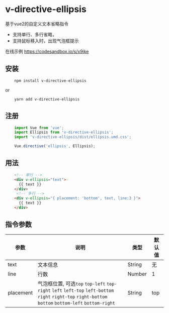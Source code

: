 # v-directive-ellipsis
基于vue2的自定义文本省略指令
- 支持单行、多行省略，
- 支持鼠标移入时，出现气泡框提示

在线示例
https://codesandbox.io/s/x9ike

## 安装
```
    npm install v-directive-ellipsis
```
or

```
    yarn add v-directive-ellipsis
```
## 注册
```javascript
    import Vue from 'vue';
    import Ellipsis from 'v-directive-ellipsis';
    import 'v-directive-ellipsis/dist/ellipsis.umd.css';

    Vue.directive('ellipsis', Ellipsis);
```
## 用法
```html
    <!-- 单行 -->
    <div v-ellipsis="text">
      {{ text }}
    </div>
     <!-- 多行 -->
    <div v-ellipsis="{ placement: 'bottom', text, line:3 }">
      {{ text }}
    </div>
```

## 指令参数

| 参数 | 说明 | 类型 | 默认值 |
| --- | --- | --- | --- |
| text|文本信息 | String | 无|
| line| 行数 | Number | 1 |
| placement|气泡框位置, 可选`top`  `top-left` `top-right` `left` `left-top` `left-bottom` `right` `right-top` `right-bottom` `bottom` `bottom-left` `bottom-right` | String | top|



